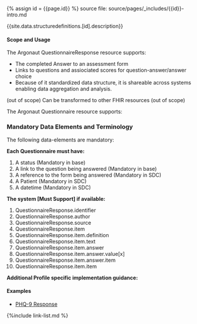 {% assign id = {{page.id}} %}
source file: source/pages/\_includes/{{id}}-intro.md

{{site.data.structuredefinitions.[id].description}}

#### Scope and Usage

The Argonaut QuestionnaireResponse resource supports:

- The completed Answer to an assessment form
- Links to questions and assiociated scores for question-answer/answer choice
- Because of it standardized data structure, it  is shareable across systems enabling data aggregation and analysis.

(out of scope)
Can be transformed to other FHIR resources (out of scope)


The Argonaut Questionnaire resource supports:

### Mandatory Data Elements and Terminology

The following data-elements are mandatory:

**Each Questionnaire must have:**

1. A status (Mandatory in base)
1. A link to the question being answered (Mandatory in base)
1. A reference to the form being answered  (Mandatory in SDC)
1. A Patient (Mandatory in SDC)
1. A datetime (Mandatory in SDC)

**The system [Must Support] if available:**

1. QuestionnaireResponse.identifier
1. QuestionnaireResponse.author
1. QuestionnaireResponse.source
1. QuestionnaireResponse.item
1. QuestionnaireResponse.item.definition
1. QuestionnaireResponse.item.text
1. QuestionnaireResponse.item.answer
1. QuestionnaireResponse.item.answer.value[x]
1. QuestionnaireResponse.item.answer.item
1. QuestionnaireResponse.item.item


**Additional Profile specific implementation guidance:**

#### Examples


<!-- {% raw %} {% include list-simple-questionnaires.xhtml %}{% endraw %} -->
- [PHQ-9 Response](QuestionnaireResponse-phq9-responses.html)


{%include link-list.md %}
